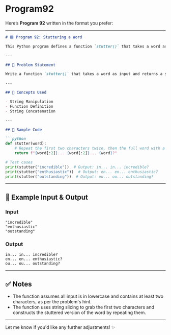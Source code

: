 # Program92
Here’s **Program 92** written in the format you prefer:

---

```markdown
# 🟩 Program 92: Stuttering a Word

This Python program defines a function `stutter()` that takes a word as input and simulates the stuttering effect of someone struggling to read the word. The first two letters of the word are repeated twice, followed by an ellipsis ("...") and a space. The word is then pronounced with a question mark ("?").

---

## 📌 Problem Statement

Write a function `stutter()` that takes a word as input and returns a stuttered version of the word, where the first two letters are repeated twice, followed by an ellipsis, and then the full word with a question mark at the end.

---

## 🧠 Concepts Used

- String Manipulation
- Function Definition
- String Concatenation

---

## 🧪 Sample Code

```python
def stutter(word):
    # Repeat the first two characters twice, then the full word with a question mark
    return f"{word[:2]}... {word[:2]}... {word}?"

# Test cases
print(stutter("incredible"))  # Output: in... in... incredible?
print(stutter("enthusiastic"))  # Output: en... en... enthusiastic?
print(stutter("outstanding"))  # Output: ou... ou... outstanding?
```

---

## 🎯 Example Input & Output

### Input

```
"incredible"
"enthusiastic"
"outstanding"
```

### Output

```
in... in... incredible?
en... en... enthusiastic?
ou... ou... outstanding?
```

---

## ✅ Notes

- The function assumes all input is in lowercase and contains at least two characters, as per the problem's hint.
- The function uses string slicing to grab the first two characters and constructs the stuttered version of the word by repeating them.

---

Let me know if you'd like any further adjustments! ✨

```
